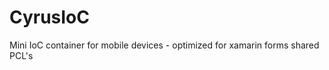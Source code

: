CyrusIoC
========

Mini IoC container for mobile devices - optimized for xamarin forms shared PCL's
